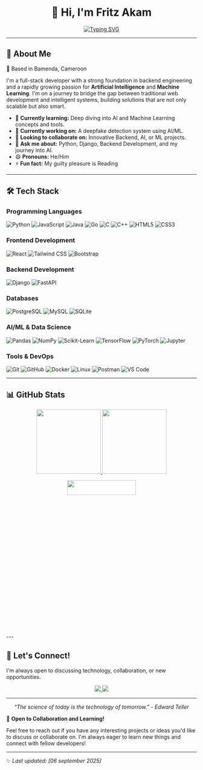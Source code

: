 <h1 align="center">👋 Hi, I'm Fritz Akam</h1>
<p align="center">
  <a href="https://git.io/typing-svg"><img src="https://readme-typing-svg.demolab.com?font=Fira+Code&pause=1000&color=22F77B&center=true&vCenter=true&width=435&lines=Full-Stack+Developer;AI%2FML+Enthusiast;Problem+Solver" alt="Typing SVG" /></a>
</p>

---

## 🚀 About Me

📍 Based in Bamenda, Cameroon

I'm a full-stack developer with a strong foundation in backend engineering and a rapidly growing passion for **Artificial Intelligence** and **Machine Learning**. I'm on a journey to bridge the gap between traditional web development and intelligent systems, building solutions that are not only scalable but also smart.

- 🌱 **Currently learning:** Deep diving into AI and Machine Learning concepts and tools.
- 🔭 **Currently working on:** A deepfake detection system using AI/ML.
- 👯 **Looking to collaborate on:** Innovative Backend, AI, or ML projects.
- 💬 **Ask me about:** Python, Django, Backend Development, and my journey into AI.
- 😄 **Pronouns:** He/Him
- ⚡ **Fun fact:** My guilty pleasure is Reading

---

## 🛠️ Tech Stack

### **Programming Languages**
<p>
  <img src="https://img.shields.io/badge/Python-%233776AB.svg?style=for-the-badge&logo=python&logoColor=white" alt="Python" />
  <img src="https://img.shields.io/badge/JavaScript-%23F7DF1E.svg?style=for-the-badge&logo=javascript&logoColor=black" alt="JavaScript" />
  <img src="https://img.shields.io/badge/Java-%23ED8B00.svg?style=for-the-badge&logo=openjdk&logoColor=white" alt="Java" />
  <img src="https://img.shields.io/badge/Go-%2300ADD8.svg?style=for-the-badge&logo=go&logoColor=white" alt="Go" />
  <img src="https://img.shields.io/badge/C-%2300599C.svg?style=for-the-badge&logo=c&logoColor=white" alt="C" />
  <img src="https://img.shields.io/badge/C++-%2300599C.svg?style=for-the-badge&logo=c%2B%2B&logoColor=white" alt="C++" />
  <img src="https://img.shields.io/badge/HTML5-%23E34F26.svg?style=for-the-badge&logo=html5&logoColor=white" alt="HTML5" />
  <img src="https://img.shields.io/badge/CSS3-%231572B6.svg?style=for-the-badge&logo=css3&logoColor=white" alt="CSS3" />
</p>

### **Frontend Development**
<p>
  <img src="https://img.shields.io/badge/React-%2320232a.svg?style=for-the-badge&logo=react&logoColor=%2361DAFB" alt="React" />
  <img src="https://img.shields.io/badge/Tailwind_CSS-%2338B2AC.svg?style=for-the-badge&logo=tailwind-css&logoColor=white" alt="Tailwind CSS" />
  <img src="https://img.shields.io/badge/Bootstrap-%23563D7C.svg?style=for-the-badge&logo=bootstrap&logoColor=white" alt="Bootstrap" />
</p>

### **Backend Development**
<p>
  <img src="https://img.shields.io/badge/Django-%23092E20.svg?style=for-the-badge&logo=django&logoColor=white" alt="Django" />
  <img src="https://img.shields.io/badge/FastAPI-%23009688.svg?style=for-the-badge&logo=fastapi&logoColor=white" alt="FastAPI" />
</p>

### **Databases**
<p>
  <img src="https://img.shields.io/badge/PostgreSQL-%23316192.svg?style=for-the-badge&logo=postgresql&logoColor=white" alt="PostgreSQL" />
  <img src="https://img.shields.io/badge/MySQL-%234479A1.svg?style=for-the-badge&logo=mysql&logoColor=white" alt="MySQL" />
  <img src="https://img.shields.io/badge/SQLite-%2307405e.svg?style=for-the-badge&logo=sqlite&logoColor=white" alt="SQLite" />
</p>

### **AI/ML & Data Science**
<p>
  <img src="https://img.shields.io/badge/Pandas-%23150458.svg?style=for-the-badge&logo=pandas&logoColor=white" alt="Pandas" />
  <img src="https://img.shields.io/badge/NumPy-%23013243.svg?style=for-the-badge&logo=numpy&logoColor=white" alt="NumPy" />
  <img src="https://img.shields.io/badge/scikit--learn-%23F7931E.svg?style=for-the-badge&logo=scikit-learn&logoColor=white" alt="Scikit-Learn" />
  <img src="https://img.shields.io/badge/TensorFlow-%23FF6F00.svg?style=for-the-badge&logo=tensorflow&logoColor=white" alt="TensorFlow" />
  <img src="https://img.shields.io/badge/PyTorch-%23EE4C2C.svg?style=for-the-badge&logo=pytorch&logoColor=white" alt="PyTorch" />
  <img src="https://img.shields.io/badge/Jupyter-%23F37626.svg?style=for-the-badge&logo=jupyter&logoColor=white" alt="Jupyter" />
</p>

### **Tools & DevOps**
<p>
  <img src="https://img.shields.io/badge/Git-%23F05033.svg?style=for-the-badge&logo=git&logoColor=white" alt="Git" />
  <img src="https://img.shields.io/badge/GitHub-%23121011.svg?style=for-the-badge&logo=github&logoColor=white" alt="GitHub" />
  <img src="https://img.shields.io/badge/Docker-%232496ED.svg?style=for-the-badge&logo=docker&logoColor=white" alt="Docker" />
  <img src="https://img.shields.io/badge/Linux-FCC624?style=for-the-badge&logo=linux&logoColor=black" alt="Linux" />
  <img src="https://img.shields.io/badge/Postman-%23FF6C37.svg?style=for-the-badge&logo=postman&logoColor=white" alt="Postman" />
  <img src="https://img.shields.io/badge/VSCode-%23007ACC.svg?style=for-the-badge&logo=visual-studio-code&logoColor=white" alt="VS Code" />
</p>


---

## 📊 GitHub Stats

<p align="center">
  <a href="https://github.com/Fritz-nvm">
    <img height="170em" src="https://github-readme-stats.vercel.app/api?username=Fritz-nvm&show_icons=true&theme=radical&include_all_commits=true&count_private=true&hide_border=true" />
    <img height="170em" src="https://github-readme-streak-stats.herokuapp.com/?user=Fritz-nvm&theme=radical&hide_border=true" />
  </a>
</p>

<p align="center">
  <a href="https://github.com/Fritz-nvm">
    <img width="60%" height="10%" src="https://github-readme-activity-graph.vercel.app/graph?username=Fritz-nvm&theme=react-dark&hide_border=true&area=true" />
  </a>
</p>
---

## 🤝 Let's Connect!

I'm always open to discussing technology, collaboration, or new opportunities.

<p align="center">
  <a href="https://github.com/Fritz-nvm">
    <img src="https://img.shields.io/badge/GitHub-100000?style=for-the-badge&logo=github&logoColor=white" />
  </a>
  <a href="mailto:fritzimpah@gmail.com">
    <img src="https://img.shields.io/badge/Gmail-D14836?style=for-the-badge&logo=gmail&logoColor=white" />
  </a>
  <!-- You can add more profiles (LinkedIn, Twitter, etc.) in the future using the same format -->
</p>

---

<p align="center">
  <i>“The science of today is the technology of tomorrow.” - Edward Teller</i>
</p>

🙌 **Open to Collaboration and Learning!**

Feel free to reach out if you have any interesting projects or ideas you'd like to discuss or collaborate on. I'm always eager to learn new things and connect with fellow developers!

---

✨ *Last updated: [06 september 2025]*
